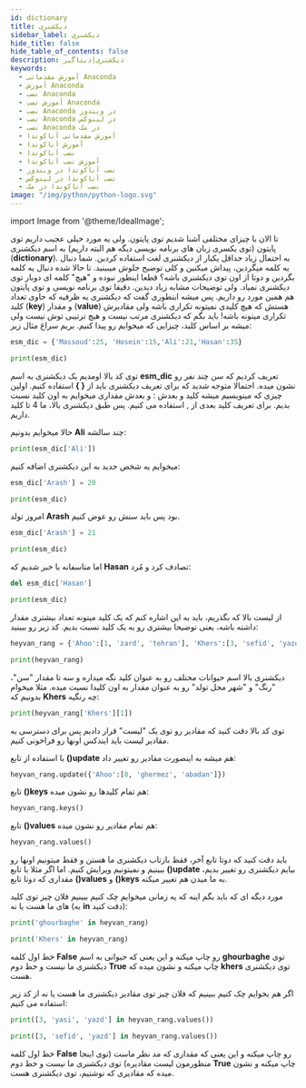 ```yaml
---
id: dictionary
title: دیکشنری
sidebar_label: دیکشنری
hide_title: false
hide_table_of_contents: false
description: دیکشنری|دیتاگیر
keywords:
  - آموزش مقدماتی Anaconda
  - آموزش Anaconda
  - نصب Anaconda
  - آموزش نصب Anaconda
  - نصب Anaconda در ویندوز
  - نصب Anaconda در لینوکس
  - نصب Anaconda در مک
  - آموزش مقدماتی آناکوندا
  - آموزش آناکوندا
  - نصب آناکوندا
  - آموزش نصب آناکوندا
  - نصب آناکوندا در ویندوز
  - نصب آناکوندا در لینوکس
  - نصب آناکوندا در مک
image: "/img/python/python-logo.svg"
---
```


import Image from '@theme/IdealImage';

تا الان با چیزای مختلفی آشنا شدیم توی پایتون. ولی یه مورد خیلی عجیب داریم توی پایتون (توی یکسری زبان های برنامه نویسی دیگه هم البته داریم) به اسم دیکشنری (**dictionary**). به احتمال زیاد حداقل یکبار از دیکشنری لغت استفاده کردین. شما دنبال یه کلمه میگردین، پیداش میکنین و کلی توضیح جلوش میبینید. تا حالا شده دنبال یه کلمه بگردین و دوتا از اون توی دیکشنری باشه؟ قطعا اینطور نبوده و "هیچ" کلمه ای دوبار توی دیکشنری نمیاد. ولی توضیحات مشابه زیاد دیدین. دقیقا توی برنامه نویسی و توی پایتون هم همین مورد رو داریم. پس میشه اینطوری گفت که دیکشنری یه ظرفیه که حاوی تعداد کلید (**key**) و مقدار (**value**) هستش که هیچ کلیدی نمیتونه تکراری باشه ولی مقادیرش تکراری میتونه باشه! باید بگم که دیکشنری مرتب نیست و هیچ ترتیبی توش نیست ولی میشه بر اساس کلید، چیزایی که میخوایم رو پیدا کنیم. بریم سراغ مثال زیر:

```python
esm_dic = {'Massoud':25, 'Hosein':15,'Ali':21,'Hasan':35}

print(esm_dic)
```

توی کد بالا اومدیم یک دیکشنری به اسم **esm_dic** تعریف کردیم که سن چند نفر رو نشون میده. احتمالا متوجه شدید که برای تعریف دیکشنری باید از **{ }** استفاده کنیم. اولین چیزی که مینویسیم میشه کلید و بعدش : و بعدش مقداری میخوایم به اون کلید نسبت بدیم. برای تعریف کلید بعدی از , استفاده می کنیم. پس طبق دیکشنری بالا، ما 4 تا کلید داریم.

حالا میخوایم بدونیم **Ali** چند سالشه:

```python
print(esm_dic['Ali'])
```

میخوایم یه شخص جدید به این دیکشنری اضافه کنیم:

```python
esm_dic['Arash'] = 20

print(esm_dic)
```

امروز تولد **Arash** بود پس باید سنش رو عوض کنیم.

```python
esm_dic['Arash'] = 21

print(esm_dic)
```

اما متاسفانه با خبر شدیم که **Hasan** تصادف کرد و مُرد:

```python
del esm_dic['Hasan']

print(esm_dic)
```

از لیست بالا که بگذریم، باید به این اشاره کنم که یک کلید میتونه تعداد بیشتری مقدار داشته باشه، یعنی توضیحا بیشتری رو به یک کلید نسبت بدیم. کد زیر رو ببینید:

```python
heyvan_rang = {'Ahoo':[1, 'zard', 'tehran'], 'Khers':[3, 'sefid', 'yazd'], 'Gorbe':[5, 'siah', 'kerman']}

print(heyvan_rang)
```

دیکشنری بالا اسم حیوانات مختلف رو به عنوان کلید نگه میداره و سه تا مقدار "سن"، "رنگ" و "شهر محل تولد" رو به عنوان مقدار به اون کلیدا نسبت میده. مثلا میخوام بدونیم که **Khers** چه رنگیه:

```python
print(heyvan_rang['Khers'][1])
```

توی کد بالا دقت کنید که مقادیر رو توی یک "لیست" قرار دادیم پس برای دسترسی به مقادیر لیست باید ایندکس اونها رو فراخونی کنیم.

با استفاده از تابع **()update** هم میشه به اینصورت مقادیر رو تغییر داد:

```python
heyvan_rang.update({'Ahoo':[8, 'ghermez', 'abadan']})
```

تابع **()keys** هم تمام کلیدها رو نشون میده:

```python
heyvan_rang.keys()
```

تابع **()values** هم تمام مقادیر رو نشون میده:

```python
heyvan_rang.values()
```

باید دقت کنید که دوتا تابع آخر، فقط بازتاب دیکشنری ما هستن و فقط میتونیم اونها رو ببینیم و نمیتونیم ویرایش کنیم. اما اگر مثلا با تابع **()update** بیایم دیکشنری رو تغییر بدیم، مقداری که دوتا تابع **()values** و **()keys** به ما میدن هم تغییر میکنه.

مورد دیگه ای که باید بگم اینه که یه زمانی میخوایم چک کنیم ببینیم فلان چیز توی کلید های ما هست یا نه (به **in** دقت کنید):

```python
print('ghourbaghe' in heyvan_rang)

print('Khers' in heyvan_rang)
```

خط اول کلمه **False** رو چاپ میکنه و این یعنی که حیوانی به اسم **ghourbaghe** توی دیکشنری ما نیست و خط دوم **True** چاپ میکنه و نشون میده که **khers** توی دیکشنری هست.

اگر هم بخوایم چک کنیم ببینیم که فلان چیز توی مقادیر دیکشنری ما هست یا نه از کد زیر استفاده می کنیم:

```python
print([3, 'yasi', 'yazd'] in heyvan_rang.values())

print([3, 'sefid', 'yazd'] in heyvan_rang.values())
```

خط اول کلمه **False** رو چاپ میکنه و این یعنی که مقداری که مد نظر ماست (توی اینجا منظورمون لیست مقادیره) توی دیکشنری ما نیست و خط دوم **True** چاپ میکنه و نشون میده که مقادیری که نوشتیم، توی دیکشنری هست.
